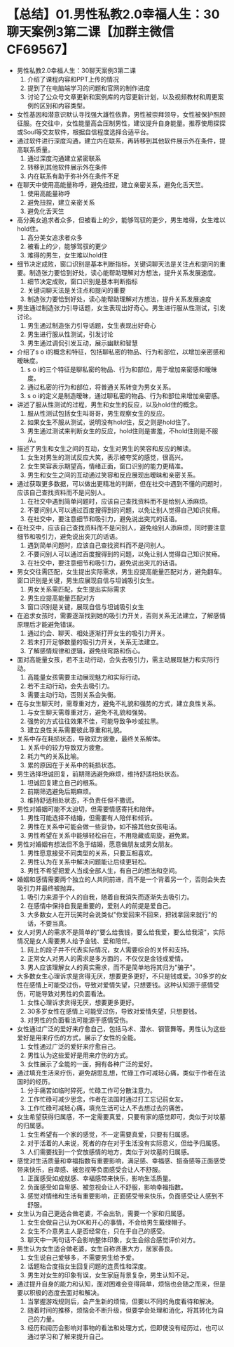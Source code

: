 # 【总结】01.男性私教2.0幸福人生：30聊天案例3第二课【加群主微信CF69567】

-   男性私教2.0幸福人生：30聊天案例3第二课
    1.  介绍了课程内容和PPT上传的情况
    2.  提到了在电脑端学习的问题和官网的制作进度
    3.  讨论了公众号文章更新和案例库的内容更新计划，以及视频教材和周更案例的区别和内容类型。
-   女性基因和潜意识默认寻找强大雄性依靠，男性被崇拜领导，女性被保护照顾征服。在交往中，女性能量高会压制男性，建议提升自身能量。推荐使用探探或Soul等交友软件，根据自信程度选择合适平台。
-   通过软件进行深度沟通，建立内在联系，再转移到其他软件展示外在条件，提高联系质量。
    1.  通过深度沟通建立紧密联系
    2.  转移到其他软件展示外在条件
    3.  内在联系有助于弥补外在条件不足
-   在聊天中使用高能量称呼，避免扭捏，建立亲密关系，避免化舌天竺。
    1.  使用高能量称呼
    2.  避免扭捏，建立亲密关系
    3.  避免化舌天竺
-   高分美女追求者众多，但被看上的少，能够驾驭的更少，男生难得，女生难以hold住。
    1.  高分美女追求者众多
    2.  被看上的少，能够驾驭的更少
    3.  难得的男生，女生难以hold住
-   细节决定成败，窗口识别是基本判断指标，关键词聊天法是关注点和提问的重要。制造张力要恰到好处，读心能帮助理解对方想法，提升关系发展速度。
    1.  细节决定成败，窗口识别是基本判断指标
    2.  关键词聊天法是关注点和提问的重要
    3.  制造张力要恰到好处，读心能帮助理解对方想法，提升关系发展速度
-   男生通过制造张力引导话题，女生表现出好奇心。男生进行服从性测试，引发讨论。
    1.  男生通过制造张力引导话题，女生表现出好奇心
    2.  男生进行服从性测试，引发讨论
    3.  男生通过调侃引发互动，展示幽默和智慧
-   介绍了s o i的概念和特征，包括聊私密的物品、行为和部位，以增加亲密感和暧昧度。
    1.  s o i的三个特征是聊私密的物品、行为和部位，用于增加亲密感和暧昧度。
    2.  通过私密的行为和部位，将普通关系转变为男女关系。
    3.  s o i的定义是制造暧昧，通过聊私密的物品、行为和部位来增加亲密感。
-   讲述了服从性测试的过程，男生和女生的反应，以及hold住的概念。
    1.  服从性测试包括女生叫哥哥，男生观察女生的反应。
    2.  如果女生不服从测试，说明没有hold住，反之则是hold住了。
    3.  男生通过测试来判断女生的反应，hold住则是害羞，不hold住则是不服从。
-   描述了男生和女生之间的互动，女生对男生的笑容和反应的解读。
    1.  女生对男生的测试反应大笑，表示被夸奖的感觉，很高兴。
    2.  女生笑容表示期望高，情绪正面，窗口识别的能力更精准。
    3.  男生和女生之间的互动通过笑容和反应展现出暧昧和亲密关系。
-   通过获取更多数据，可以做出更精准的判断，但在社交中遇到不懂的问题时，应该自己查找资料而不是问别人。
    1.  在社交中遇到简单问题时，应该自己查找资料而不是给别人添麻烦。
    2.  不要问别人可以通过百度搜得到的问题，以免让别人觉得自己知识贫瘠。
    3.  在社交中，要注意细节和吸引力，避免说出突兀的话语。
-   在社交中，应该自己查找资料而不是问别人，避免给别人添麻烦，同时要注意细节和吸引力，避免说出突兀的话语。
    1.  遇到简单问题时，应该自己查找资料而不是问别人。
    2.  不要问别人可以通过百度搜得到的问题，以免让别人觉得自己知识贫瘠。
    3.  在社交中，要注意细节和吸引力，避免说出突兀的话语。
-   男女交往需匹配，女生提出实际需求，男生应提高能量匹配对方，避免翻车。窗口识别是关键，男生应展现自信与坦诚吸引女生。
    1.  男女关系需匹配，女生提出实际需求
    2.  男生应提高能量匹配对方
    3.  窗口识别是关键，展现自信与坦诚吸引女生
-   在追求女孩时，需要逐渐找到她的吸引力开关，否则关系无法建立，了解感情原理后才能避免错误。
    1.  通过约会、聊天、相处逐渐打开女生的吸引力开关。
    2.  若未打开足够数量的吸引力开关，关系无法建立。
    3.  了解感情规律和逻辑，避免绕弯路和伤心。
-   面对高能量女孩，若不主动行动，会失去吸引力，需主动展现魅力和实际行动。
    1.  高能量女孩需要主动展现魅力和实际行动。
    2.  若不主动行动，会失去吸引力。
    3.  需要主动行动，否则关系会失衡。
-   在与女生聊天时，需尊重对方，避免不礼貌和强势的方式，建立良性关系。
    1.  与女生聊天需尊重对方，避免不礼貌和强势。
    2.  强势的方式往往效果不佳，可能导致争吵或拉黑。
    3.  建立良性关系需要彼此尊重和礼貌。
-   关系中存在耗损状态，导致双方疲惫，最终关系解体。
    1.  关系中的较力导致双方疲惫。
    2.  耗力气的关系比喻。
    3.  累的原因在于关系中的耗损状态。
-   男生选择坦诚回复，前期筛选避免麻烦，维持舒适相处状态。
    1.  坦诚回复建立自己的根系。
    2.  前期筛选避免后期麻烦。
    3.  维持舒适相处状态，不负责任但不撒谎。
-   男性对婚姻可能不太迫切，但需要情感寄托和陪伴。
    1.  男性可能选择不结婚，但需要有人陪伴和倾诉。
    2.  男性在关系中可能会做一些妥协，如不接其他女孩电话。
    3.  男性希望在关系中能够轻松自在，不用隐藏或周旋，避免累。
-   男性对婚姻有想法但不急于结婚，愿意做朋友或男女朋友。
    1.  男性愿意接受不同类型的关系，只要互相喜欢。
    2.  男性认为在关系中解决问题能让后续更轻松。
    3.  男性不希望把爱人当成全部人生，有自己的想法和空间。
-   婚姻和感情需要两个独立的人共同前进，而不是一个背着另一个，否则会失去吸引力并最终被抛弃。
    1.  吸引力来源于个人的自我，随着自我消失而逐渐失去吸引力。
    2.  在感情中保持自我是重要的，爱别人的前提是爱自己。
    3.  大多数女人在开玩笑时会说类似"你爱回来不回来，把钱拿回来就行"的话，不要当真。
-   女人对男人的需求不是简单的"要么给我钱，要么给我爱，要么给我滚"，实际情况是女人需要男人给予金钱、爱和陪伴。
    1.  网上的段子并不代表实际情况，女人需要综合的关怀和支持。
    2.  正常女人对男人的需求是多方面的，不仅仅是金钱或爱情。
    3.  男人应该理解女人的真实需求，而不是简单地将其归为"骗子"。
-   大多数女生心理诉求是贪得无厌，想要更多更好，不只是钱或爱。30多岁的女性在感情上可能受过伤，导致对爱情失望，只想要钱。这种认知源于感情受伤，可能导致对男性的负面看法。
    1.  女性心理诉求贪得无厌，想要更多更好。
    2.  30多岁女性在感情上可能受过伤，导致对爱情失望，只想要钱。
    3.  对男性的负面看法可能源于感情受伤。
-   女性通过广泛的爱好来疗愈自己，包括马术、潜水、钢管舞等。男性认为这些爱好是用来疗伤的方式，展示了女性的全能。
    1.  女性通过广泛的爱好来疗愈自己。
    2.  男性认为这些爱好是用来疗伤的方式。
    3.  女性展示了全能的一面，拥有各种广泛的爱好。
-   通过填充生活来疗伤，避免胡思乱想，忙碌工作可减轻心痛，类似于作者在法国时的经历。
    1.  分手痛苦如临时猝死，忙碌工作可分散注意力。
    2.  工作忙碌可减少思念，作者在法国时通过打工忘记前女友。
    3.  工作忙碌可减轻心痛，填充生活可让人不去想过去的痛苦。
-   女生希望获得归属感，不一定需要真爱，只要有家的感觉即可，类似于对坟墓的归属感。
    1.  女生希望有一个家的感觉，不一定需要真爱，只要有归属感。
    2.  对于活着的人来说，死者的存在对于生活没有实际意义，但给予归属感。
    3.  人们需要找到一个安放感情的地方，类似于对坟墓的归属感。
-   感觉对生活质量和幸福指数有重要影响，满足感、幸福感、振奋感等正面感受带来快乐，自卑感、被忽视等负面感受会让人不舒服。
    1.  正面感受如成就感、幸福感带来快乐，影响生活质量。
    2.  负面感受如自卑感、被忽视会让人不舒服，影响幸福指数。
    3.  感觉对情绪和生活有重要影响，正面感受带来快乐，负面感受让人感到不舒服。
-   女生认为自己更适合做老婆，不会出轨，需要一个家和归属感。
    1.  女生会做自己认为OK和开心的事情，不会给男生戴绿帽子。
    2.  女生不介意男主人是否经常在，只在乎自己的感受。
    3.  聊天中一两句话不会影响整体印象，女生会综合感觉评价对方。
-   男生认为女生适合做老婆，女生自称贤惠大方，居家善良。
    1.  女生说自己爱够多，不需要男生给予爱。
    2.  话题粘合度指女生回复问题的连贯性和深度。
    3.  男生对女生的印象有误，女生家庭背景复杂，男生认知不足。
-   通过提升自身的能力和认知，面对困难会变得简单，烦恼也会随之而来，但是要以积极的态度去面对和解决。
    1.  当掌握游戏规则后，会产生新的烦恼，但要以不同的角度看待和解决。
    2.  随着时间的推移，烦恼会不断升级，但要学会处理和消化，将其转化为自己的力量。
    3.  经历和阅历会影响对事物的看法和处理方式，但即使没有经历过，也可以通过学习和了解来提升自己。